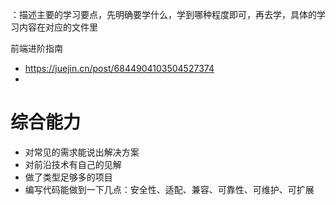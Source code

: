 

：描述主要的学习要点，先明确要学什么，学到哪种程度即可，再去学，具体的学习内容在对应的文件里

前端进阶指南

- https://juejin.cn/post/6844904103504527374
- 

# 综合能力

- 对常见的需求能说出解决方案
- 对前沿技术有自己的见解
- 做了类型足够多的项目
- 编写代码能做到一下几点：安全性、适配、兼容、可靠性、可维护、可扩展

